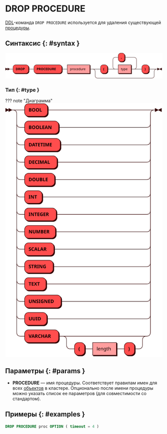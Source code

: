 # DROP PROCEDURE

[DDL](ddl.md)-команда `DROP PROCEDURE` используется для удаления
существующей [процедуры](../../overview/glossary.md#stored_procedure).

## Синтаксис {: #syntax }

![DROP PROCEDURE](../../images/ebnf/drop_procedure.svg)

### Тип {: #type }

??? note "Диаграмма"
    ![Type](../../images/ebnf/type.svg)

## Параметры {: #params }

* **PROCEDURE** — имя процедуры. Соответствует правилам имен для всех
  [объектов](object.md) в кластере. Опционально после имени процедуры
  можно указать список ее параметров (для совместимости со стандартом).

## Примеры {: #examples }

```sql
DROP PROCEDURE proc OPTION ( timeout = 4 )
```
